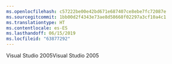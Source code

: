 ```yaml
---
ms.openlocfilehash: c57222be00e42bd671e687407ce8ebe7fc72087e
ms.sourcegitcommit: 1bb00d2f4343e73ae8d58668f02297a3cf10a4c1
ms.translationtype: HT
ms.contentlocale: es-ES
ms.lasthandoff: 06/15/2019
ms.locfileid: "63877292"
---
```

<span data-ttu-id="4bc67-101">Visual Studio 2005</span><span class="sxs-lookup"><span data-stu-id="4bc67-101">Visual Studio 2005</span></span>
